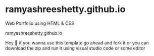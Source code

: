 # ramyashreeshetty.github.io
Web Portfolio using HTML &amp; CSS


ramyashreeshetty.github.io

Hey :wave: if you wanna use this template go ahead and fork it or you can download the zip and run it using visual studio code or some editor
